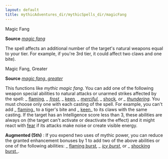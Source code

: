 ```yaml
---
layout: default
title: mythicAdventures_dir/mythicSpells_dir/magicFang
---
```

Magic Fang

**Source** [_magic fang_](../spells_dir/magicFang#_magic-fang)

The spell affects an additional number of the target's natural weapons equal to your tier. For example, if you're 3rd tier, it could affect two claws and one bite).

Magic Fang, Greater

**Source** [_magic fang, greater_](../spells_dir/magicFang#_magic-fang-greater)

This functions like _mythic magic fang_. You can add one of the following weapon special abilities to natural attacks or unarmed strikes affected by the spell: _ [flaming](../magicItems_dir/weapons#_weapons-flaming)_, _ [frost](../magicItems_dir/weapons#_weapons-frost)_, _ [keen](../magicItems_dir/weapons#_weapons-keen)_, _ [merciful](../magicItems_dir/weapons#_weapons-merciful)_, _ [shock](../magicItems_dir/weapons#_weapons-shock)_, or _ [thundering](../magicItems_dir/weapons#_thundering)_. You must choose only one with each casting of the spell. For example, you can't add _ [flaming](../magicItems_dir/weapons#_weapons-flaming)_ to a tiger's bite and _ [keen](../magicItems_dir/weapons#_weapons-keen)_ to its claws with the same casting. If the target has an Intelligence score less than 3, these abilities are always on (the target can't activate or deactivate the effect) and it might react with [fear](../monsters_dir/universalMonsterRules#_fear) if its attacks make noise or create visible energy.

**Augmented (5th)** : If you expend two uses of mythic power, you can reduce the granted enhancement bonuses by 1 to add two of the above abilities or one of the following abilities: _ [flaming burst](../magicItems_dir/weapons#_weapons-flaming-burst)_, _ [icy burst](../magicItems_dir/weapons#_weapons-icy-burst)_, or _ [shocking burst](../magicItems_dir/weapons#_weapons-shocking-burst)_.

